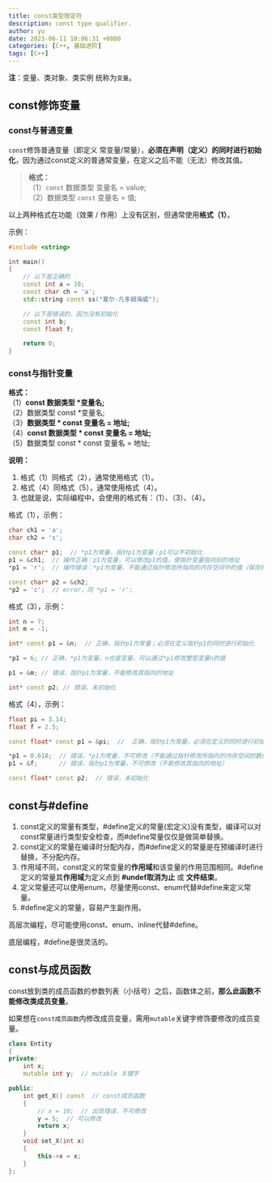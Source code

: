 ```yaml
---
title: const类型限定符
description: const type qualifier.
author: yu
date: 2023-06-11 10:06:31 +0800
categories: [C++, 基础进阶]
tags: [C++]
---
```



**注**：变量、类对象、类实例 统称为`变量`。

## const修饰变量

### const与普通变量

`const`修饰普通变量（即定义 常变量/常量），**必须在声明（定义）的同时进行初始化**，因为通过const定义的普通常变量，在定义之后不能（无法）修改其值。

> **格式：**  
（1）`const` 数据类型 变量名 = value;  
（2）数据类型 `const` 变量名 = 值;

以上两种格式在功能（效果 / 作用）上没有区别，但通常使用**格式（1）**。

示例：
```cpp
#include <string>

int main()
{
    // 以下是正确的
    const int a = 10;
    const char ch = 'a';
    std::string const ss("夏尔·凡多姆海威");

    // 以下是错误的，因为没有初始化
    const int b;
    const float f;

    return 0;
}
```

### const与指针变量

**格式：**  
（1）**const 数据类型 \*变量名;**  
（2）数据类型 const *变量名;  
（3）**数据类型 * const 变量名 = 地址;**  
（4）**const 数据类型 * const 变量名 = 地址;**  
（5）数据类型 const * const 变量名 = 地址;

**说明：**

1. 格式（1）同格式（2），通常使用格式（1）。
2. 格式（4）同格式（5），通常使用格式（4）。
3. 也就是说，实际编程中，会使用的格式有：（1）、（3）、（4）。

格式（1），示例：
```cpp
char ch1 = 'a';
char ch2 = 's';

const char* p1;  // *p1为常量，指针p1为变量；p1可以不初始化
p1 = &ch1;  // 操作正确：p1为变量，可以修改p1的值，使指针变量指向别的地址
*p1 = 'r';  // 操作错误：*p1为常量，不能通过指针修改所指向的内存空间中的值（保存的数据）

const char* p2 = &ch2;
*p2 = 'c';  // error，同 *p1 = 'r';
```

格式（3），示例：
```cpp
int n = 7;
int m = -1;

int* const p1 = &n;  // 正确，指针p1为常量；必须在定义指针p1的同时进行初始化

*p1 = 6; // 正确，*p1为变量，n也是变量，可以通过*p1修改整型变量n的值

p1 = &m; // 错误，指针p1为常量，不能修改其指向的地址

int* const p2; // 错误，未初始化
```

格式（4），示例：
```cpp
float pi = 3.14;
float f = 2.5;

const float* const p1 = &pi;  //  正确，指针p1为常量，必须在定义的同时进行初始化

*p1 = 0.618;  // 错误，*p1为常量，不可修改（不能通过指针修改所指向的内存空间的数据）
p1 = &f;      // 错误，指针p1为常量，不可修改（不能修改其指向的地址）

const float* const p2;  // 错误，未初始化
```

## const与#define

1. const定义的常量有类型，#define定义的常量(宏定义)没有类型，编译可以对const常量进行类型安全检查，而#define常量仅仅是做简单替换。
2. const定义的常量在编译时分配内存，而#define定义的常量是在预编译时进行替换，不分配内存。
3. 作用域不同，const定义的常变量的**作用域**和该变量的作用范围相同。#define定义的常量其**作用域**为定义点到 **#undef取消为止** 或 **文件结束**。
4. 定义常量还可以使用enum，尽量使用const、enum代替#define来定义常量。
5. #define定义的常量，容易产生副作用。

高层次编程，尽可能使用const、enum、inline代替#define。

底层编程，#define是很灵活的。

## const与成员函数

const放到类的成员函数的参数列表（小括号）之后，函数体之前，**那么此函数不能修改类成员变量**。

如果想在`const成员函数`内修改成员变量，需用`mutable`关键字修饰要修改的成员变量。

```cpp
class Entity
{
private:
    int x;
    mutable int y;  // mutable 关键字

public:
    int get_X() const  // const成员函数
    {
        // x = 10;  // 出现错误，不可修改
        y = 5;  // 可以修改
        return x;
    }
    void set_X(int x)
    {
        this->x = x;
    }
};
```
